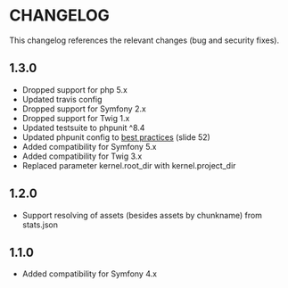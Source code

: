 CHANGELOG
===================

This changelog references the relevant changes (bug and security fixes).

1.3.0
-----

  * Dropped support for php 5.x
  * Updated travis config
  * Dropped support for Symfony 2.x
  * Dropped support for Twig 1.x
  * Updated testsuite to phpunit ^8.4 
  * Updated phpunit config to [best practices](https://thephp.cc/dates/2019/11/symfonycon/phpunit-best-practices) (slide 52)
  * Added compatibility for Symfony 5.x
  * Added compatibility for Twig 3.x
  * Replaced parameter kernel.root_dir with kernel.project_dir

1.2.0
-----

  * Support resolving of assets (besides assets by chunkname) from stats.json

1.1.0
-----

  * Added compatibility for Symfony 4.x
